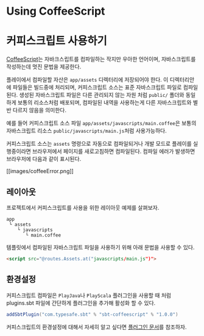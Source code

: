 <!--- Copyright (C) 2009-2015 Typesafe Inc. <http://www.typesafe.com> -->
# Using CoffeeScript
# 커피스크립트 사용하기

[CoffeeScript](http://coffeescript.org/)는 자바크스립트를 컴파일하는 작지만 우아한 언어이며, 자바스크립트를 작성하는데 멋진 문법을 제공한다.

플레이에서 컴파일할 자산은 `app/assets` 디렉터리에 저장되어야 한다. 이 디렉터리안에 파일들은 빌드중에 처리되며, 커피스크립트 소스는 표준 자바스크립트 파일로 컴파일된다. 생성된 자바스크립트 파일은 다른 관리되지 않는 자원 처럼 `public/` 폴더와 동일하게 보통의 리소스처럼 배포되며, 컴파일된 내역을 사용하는게 다른 자바스크립트와 별반 다르지 않음을 의미한다.

예를 들어 커피스크립트 소스 파일 `app/assets/javascripts/main.coffee`은 보통의 자바스크립트 리소스 `public/javascripts/main.js`처럼 사용가능하다.

커피스크립트 소스는 `assets` 명령으로 자동으로 컴파일되거나 개발 모드로 플레이를 실행중이라면 브라우저에서 페이지를 새로고침하면 컴파일된다. 컴파일 에러가 발생하면 브라우저에 다음과 같이 표시된다.

[[images/coffeeError.png]]

## 레이아웃

프로젝트에서 커피스크립트를 사용을 위한 레이아웃 예제를 살펴보자.

```
app
 └ assets
    └ javascripts
       └ main.coffee   
```

템플릿에서 컴파일된 자바스크립트 파일을 사용하기 위해 아래 문법을 사용할 수 있다.

```html
<script src="@routes.Assets.at("javascripts/main.js")">
```

## 환경설정

커피스크립트 컴파일은 `PlayJava`나 `PlayScala` 플러그인을 사용할 때 처럼 plugins.sbt 파일에 간단하게 플러그인을 추가해 활성화 할 수 있다.

```scala
addSbtPlugin("com.typesafe.sbt" % "sbt-coffeescript" % "1.0.0")
```

커피스크립트의 환경설정에 대해서 자세히 알고 싶다면 [플러그인 문서](https://github.com/sbt/sbt-coffeescript#sbt-coffeescript)를 참조하자.

